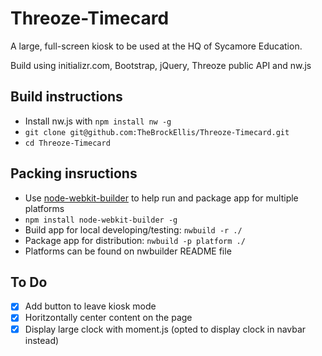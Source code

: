 # Threoze-Timecard
A large, full-screen kiosk to be used at the HQ of Sycamore Education.

Build using initializr.com, Bootstrap, jQuery, Threoze public API and nw.js 

## Build instructions
 - Install nw.js with `npm install nw -g`
 - `git clone git@github.com:TheBrockEllis/Threoze-Timecard.git`
 - `cd Threoze-Timecard`

## Packing insructions 
 - Use [node-webkit-builder](https://github.com/mllrsohn/node-webkit-builder) to help run and package app for multiple platforms
 - `npm install node-webkit-builder -g`  
 - Build app for local developing/testing: `nwbuild -r ./` 
 - Package app for distribution: `nwbuild -p platform ./`
  - Platforms can be found on nwbuilder README file

## To Do
- [x] Add button to leave kiosk mode
- [x] Horitzontally center content on the page
- [x] Display large clock with moment.js (opted to display clock in navbar instead)
